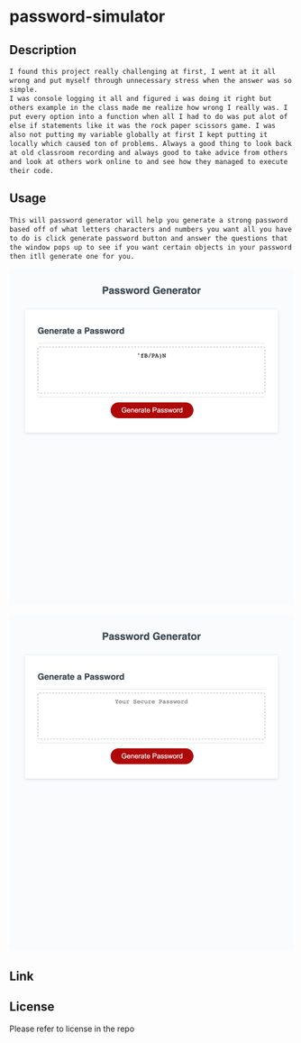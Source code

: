 # password-simulator

## Description
    I found this project really challenging at first, I went at it all wrong and put myself through unnecessary stress when the answer was so simple.
    I was console logging it all and figured i was doing it right but others example in the class made me realize how wrong I really was. I put every option into a function when all I had to do was put alot of else if statements like it was the rock paper scissors game. I was also not putting my variable globally at first I kept putting it locally which caused ton of problems. Always a good thing to look back at old classroom recording and always good to take advice from others and look at others work online to and see how they managed to execute their code.

## Usage
    This will password generator will help you generate a strong password based off of what letters characters and numbers you want all you have to do is click generate password button and answer the questions that the window pops up to see if you want certain objects in your password then itll generate one for you.



![password-simulator](Develop/assets/imgs/picture.png)

![password-simulator](Develop/assets/imgs/picture2.html.png)

## Link

## License
Please refer to license in the repo
